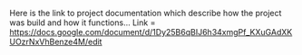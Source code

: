 Here is the link to project documentation which describe how the project was build and how it functions...
Link = https://docs.google.com/document/d/1Dy25B6qBIJ6h34xmgPf_KXuGAdXKUOzrNxVhBenze4M/edit

